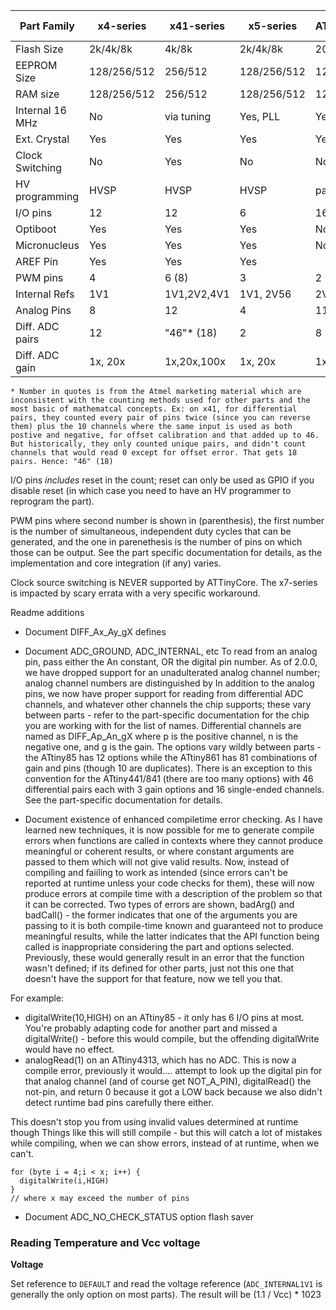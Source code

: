 | Part Family     |   x4-series |  x41-series |   x5-series | ATtiny26 |    x61-series |  x7-series | x8-series | x313-series | ATtiny1634 | ATtiny828 | ATtiny43 |
|-----------------|-------------|-------------|-------------|----------|---------------|------------|-----------|-------------|------------|-----------|----------|
| Flash Size      |    2k/4k/8k |       4k/8k |    2k/4k/8k |     2048 |      2k/4k/8k |     8k/16k |     4k/8k |       2k/4k |      16384 |      8192 |     4096 |
| EEPROM Size     | 128/256/512 |     256/512 | 128/256/512 |      128 |   128/256/512 |        512 |           |             |        256 |       512 |       64 |
| RAM size        | 128/256/512 |     256/512 | 128/256/512 |      128 |   128/256/512 |        512 |           |             |       1024 |       512 |      256 |
| Internal 16 MHz |          No |  via tuning |    Yes, PLL | Yes, PLL |      Yes, PLL |         No |        No |          No |         No |        No |       No |
| Ext. Crystal    |         Yes |         Yes |         Yes |      Yes |           Yes |        Yes |        No |         Yes |        Yes |        No |       No |
| Clock Switching |          No |         Yes |          No |       No |            No | yes, buggy |        No |          No |        Yes |       Yes |       No |
| HV programming  |        HVSP |        HVSP |        HVSP | parallel |      parallel |   parallel |  parallel |    parallel |   parallel |  parallel | parallel |
| I/O pins        |          12 |          12 |           6 |       16 |            16 |         16 |        28 |          18 |         18 |        28 |       16 |
| Optiboot        |         Yes |         Yes |         Yes |       No |           Yes |        Yes |       Yes |          No |        Yes |       Yes |       No |
| Micronucleus    |         Yes |         Yes |         Yes |       No |           Yes |        Yes |       Yes |          No |        Yes |        No |       No |
| AREF Pin        |         Yes |         Yes |         Yes |          |           Yes |        Yes |        No |          No |        Yes |        No |       No |
| PWM pins        |           4 |       6 (8) |           3 |        2 |             3 |       3(9) |         2 |           4 |          4 |     4 (8) |        4 |
| Internal Refs   | 1V1         | 1V1,2V2,4V1 |   1V1, 2V56 |     2V56 |   1V1, 2V56   |   1V1,2V56 |       1V1 |         1V1 |        1V1 |       1V1 |      1V1 |
| Analog Pins     |           8 |          12 |           4 |       11 |            11 |         11 |    6 or 8 |        none |         12 |        28 |        4 |
| Diff. ADC pairs |          12 |  "46"* (18) |           2 |        8 |     "16" (10) |          8 |      none |        none |       none |      none |     none |
| Diff. ADC gain  |     1x, 20x | 1x,20x,100x |     1x, 20x |  1x, 20x | 1, 8, 20, 32x |    8x, 20x |      none |        none |       none |      none |     none |

`* Number in quotes is from the Atmel marketing material which are inconsistent with the counting methods used for other parts and the most basic of mathematcal concepts. Ex: on x41, for differential pairs, they counted every pair of pins twice (since you can reverse them) plus the 10 channels where the same input is used as both postive and negative, for offset calibration and that added up to 46. But historically, they only counted unique pairs, and didn't count channels that would read 0 except for offset error. That gets 18 pairs. Hence: "46" (18)`

I/O pins *includes* reset in the count; reset can only be used as GPIO if you disable reset (in which case you need to have an HV programmer to reprogram the part).

PWM pins where second number is shown in (parenthesis), the first number is the number of simultaneous, independent duty cycles that can be generated, and the one in parenethesis is the number of pins on which those can be output. See the part specific documentation for details, as the implementation and core integration (if any) varies.

Clock source switching is NEVER supported by ATTinyCore. The x7-series is impacted by scary errata with a very specific workaround.



Readme additions
* Document DIFF_Ax_Ay_gX defines
* Document ADC_GROUND, ADC_INTERNAL, etc
To read from an analog pin, pass either the An constant, OR the digital pin number. As of 2.0.0, we have dropped support for an unadulterated analog channel number; analog channel numbers are distinguished by
In addition to the analog pins, we now have proper support for reading from differential ADC channels, and whatever other channels the chip supports; these vary between parts - refer to the part-specific documentation for the chip you are working with for the list of names. Differential channels are named as DIFF_Ap_An_gX where p is the positive channel, n is the negative one, and g is the gain. The options vary wildly between parts - the ATtiny85 has 12 options while the ATtiny861 has 81 combinations of gain and pins (though 10 are duplicates). There is an exception to this convention for the ATtiny441/841 (there are too many options) with 46 differential pairs each with 3 gain options and 16 single-ended channels. See the part-specific documentation for details.

* Document existence of enhanced compiletime error checking.
As I have learned new techniques, it is now possible for me to generate compile errors when functions are called in contexts where they cannot produce meaningful or coherent results, or where constant arguments are passed to them which will not give valid results. Now, instead of compiling and faiiling to work as intended (since errors can't be reported at runtime unless your code checks for them), these will now produce errors at compile time with a description of the problem so that it can be corrected. Two types of errors are shown, badArg() and badCall() - the former indicates that one of the arguments you are passing to it is both compile-time known and guaranteed not to produce meaningful results, while the latter indicates that the API function being called is inappropriate considering the part and options selected. Previously, these would generally result in an error that the function wasn't defined; if its defined for other parts, just not this one that doesn't have the support for that feature, now we tell you that.

For example:
* digitalWrite(10,HIGH) on an ATtiny85 - it only has 6 I/O pins at most. You're probably adapting code for another part and missed a digitalWrite() - before this would compile, but the offending digitalWrite would have no effect.
* analogRead(1) on an ATtiny4313, which has no ADC. This is now a compile error, previously it would.... attempt to look up the digital pin for that analog channel (and of course get NOT_A_PIN), digitalRead() the not-pin, and return 0 because it got a LOW back because we also didn't detect runtime bad pins carefully there either.

This doesn't stop you from using invalid values determined at runtime though Things like this will still compile - but this will catch a lot of mistakes while compiling, when we can show errors, instead of at runtime, when we can't.
```
for (byte i = 4;i < x; i++) {
  digitalWrite(i,HIGH)
}
// where x may exceed the number of pins
```


* Document ADC_NO_CHECK_STATUS option flash saver



### Reading Temperature and Vcc voltage

**Voltage**

Set reference to `DEFAULT` and read the voltage reference (`ADC_INTERNAL1V1` is generally the only option on most parts). The result will be (1.1 / Vcc) * 1023

